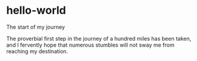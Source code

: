 # hello-world
The start of my journey

The proverbial first step in the journey of a hundred miles has been taken, and I fervently hope that numerous stumbles will not sway me from reaching my destination.
